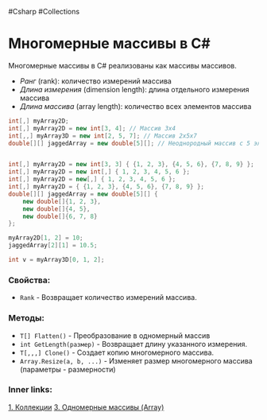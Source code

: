 #Csharp #Collections

# Многомерные массивы в C#

Многомерные массивы в C# реализованы как массивы массивов.
- *Ранг* (rank): количество измерений массива
- *Длина измерения* (dimension length): длина отдельного измерения массива
- *Длина массива* (array length): количество всех элементов массива

```csharp
int[,] myArray2D;
int[,] myArray2D = new int[3, 4]; // Массив 3x4
int[,,] myArray3D = new int[2, 5, 7]; // Массив 2x5x7
double[][] jaggedArray = new double[5][]; // Неоднородный массив с 5 элементами (размер каждого элемента определяется позже)


int[,] myArray2D = new int[3, 3] { {1, 2, 3}, {4, 5, 6}, {7, 8, 9} };
int[,] myArray2D = new int[,] { 1, 2, 3, 4, 5, 6 };
int[,] myArray2D = new[,] { 1, 2, 3, 4, 5, 6 };
int[,] myArray2D = { {1, 2, 3}, {4, 5, 6}, {7, 8, 9} };
double[][] jaggedArray = new double[5][] { 
	new double[]{1, 2, 3}, 
	new double[]{4, 5}, 
	new double[]{6, 7, 8} 
}; 
```

```csharp
myArray2D[1, 2] = 10;
jaggedArray[2][1] = 10.5;

int v = myArray3D[0, 1, 2];
```

### Свойства:
- `Rank` - Возвращает количество измерений массива.

### Методы:
- `T[] Flatten()` - Преобразование в одномерный массив
- `int GetLength(размер)` - Возвращает длину указанного измерения.
- `T[,,,] Clone()` - Создает копию многомерного массива.
- `Array.Resize(a, b, ...)` - Изменяет размер многомерного массива (параметры - размерности)

### Inner links:
[1. Коллекции](1.%20Languages/C-sharp/0.%20Введение/3.%20Коллекции/1.%20Коллекции.md)
[3. Одномерные массивы (Array)](1.%20Languages/C-sharp/0.%20Введение/3.%20Коллекции/3.%20Одномерные%20массивы%20(Array).md)
